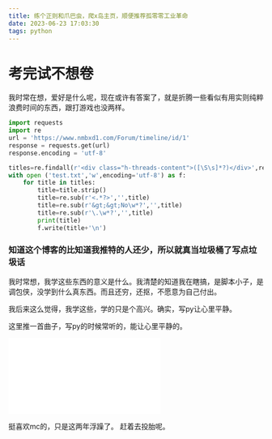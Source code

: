 ```yaml
---
title: 练个正则和爪巴虫，爬x岛主页，顺便推荐孤零零工业革命
date: 2023-06-23 17:03:30
tags: python
---
```


# 考完试不想卷

我时常在想，爱好是什么呢，现在或许有答案了，就是折腾一些看似有用实则纯粹浪费时间的东西，跟打游戏也没两样。

```python
import requests
import re
url = 'https://www.nmbxd1.com/Forum/timeline/id/1'
response = requests.get(url)
response.encoding = 'utf-8'

titles=re.findall(r'<div class="h-threads-content">([\S\s]*?)</div>',response.text)
with open ('test.txt','w',encoding='utf-8') as f:
    for title in titles:
        title=title.strip()
        title=re.sub(r'<.*?>','',title)
        title=re.sub(r'&gt;&gt;No\w*?','',title)
        title=re.sub(r'\.\w*?','',title)
        print(title)
        f.write(title+'\n')

```

### 知道这个博客的比知道我推特的人还少，所以就真当垃圾桶了写点垃圾话

我时常想，我学这些东西的意义是什么。我清楚的知道我在瞎搞，是脚本小子，是调包侠，没学到什么真东西。而且还穷，还抠，不愿意为自己付出。

我后来这么觉得，我学这些，学的只是个高兴。确实，写py让心里平静。

这里推一首曲子，写py的时候常听的，能让心里平静的。

<iframe src="//player.bilibili.com/player.html?aid=224286578&bvid=BV1D8411T7Z2&cid=1007464575&page=1" scrolling="no" border="0" frameborder="no" framespacing="0" allowfullscreen="true"> </iframe>

挺喜欢mc的，只是这两年浮躁了。
赶着去投胎呢。